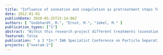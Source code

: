 ```yaml
---
title: "Influence of ozonation and coagulation as pretreatment steps for ultrafiltration in advanced wastewater treatment."
date: 2012-01-01
publishDate: 2020-05-25T15:14:06Z
authors: [ "Godehardt, M.", "Ernst, M.", "Jekel, M." ]
publication_types: ["1"]
abstract: "Within this research project different treatments (ozonation, coagulation) of secondary effluent and the fouling behavior during subsequent ultrafiltration were investigated at labscale. Coagulation with 4 mg Fe3+/L leads to a significant removal of fouling resistance and moreover pre-ozonation up to a dosage of 15 mg O3/L can clearly enhance the filtration process. In contrast rising ozone dosages produce more hydraulically irreversible fouling. The subsequent coagulation can only compensate ozone-induced stronger irreversible fouling to some extent."
featured: false
publication: " p 2 *In:* IWA Specialist Conference on Particle Separation.. Berlin, Germany. 18-20 June 2012"
projects: ["oxeram-2"]
---
```



